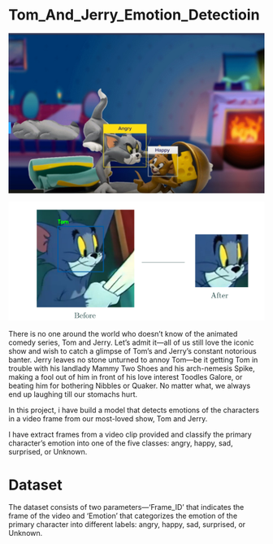 # Tom_And_Jerry_Emotion_Detectioin

![](images/fd.jpeg)

![](images/face_detect.png)

There is no one around the world who doesn’t know of the animated comedy series, Tom and Jerry. Let’s admit it—all of us still love the iconic show and wish to catch a glimpse of Tom’s and Jerry’s constant notorious banter. Jerry leaves no stone unturned to annoy Tom—be it getting Tom in trouble with his landlady Mammy Two Shoes and his arch-nemesis Spike, making a fool out of him in front of his love interest Toodles Galore, or beating him for bothering Nibbles or Quaker. No matter what, we always end up laughing till our stomachs hurt.

In this project, i have build a model that detects emotions of the characters in a video frame from our most-loved show, Tom and Jerry. 

I have extract frames from a video clip provided and classify the primary character’s emotion into one of the five classes: angry, happy, sad, surprised, or Unknown.

# Dataset

The dataset consists of two parameters—‘Frame_ID’ that indicates the frame of the video and ‘Emotion’ that categorizes the emotion of the primary character into different labels: angry, happy, sad, surprised, or Unknown.

